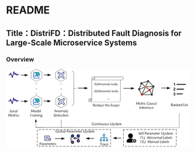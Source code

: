 # README

## Title：DistriFD：Distributed Fault Diagnosis for Large-Scale Microservice Systems

### Overview
![Overview](images/Overview.jpg)

